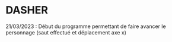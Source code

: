 # DASHER
21/03/2023 : Début du programme permettant de faire avancer le personnage (saut effectué et déplacement axe x)
